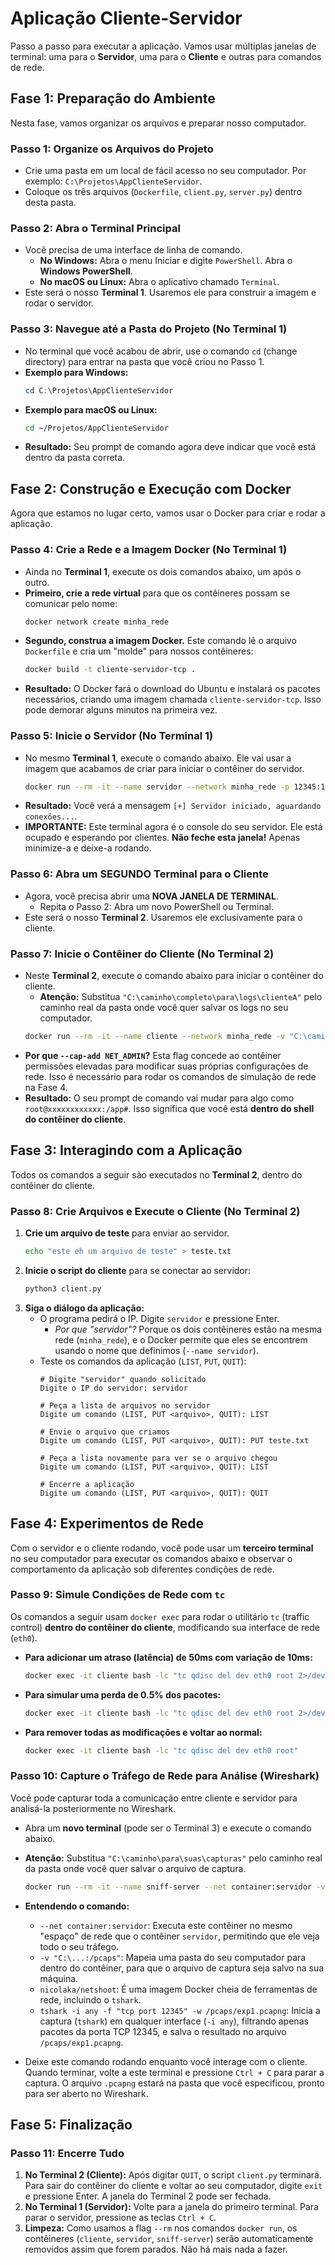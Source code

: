 # Aplicação Cliente-Servidor

Passo a passo para executar a aplicação. Vamos usar múltiplas janelas de terminal: uma para o **Servidor**, uma para o **Cliente** e outras para comandos de rede.

## **Fase 1: Preparação do Ambiente**

Nesta fase, vamos organizar os arquivos e preparar nosso computador.

### **Passo 1: Organize os Arquivos do Projeto**

  * Crie uma pasta em um local de fácil acesso no seu computador. Por exemplo: `C:\Projetos\AppClienteServidor`.
  * Coloque os três arquivos (`Dockerfile`, `client.py`, `server.py`) dentro desta pasta.

### **Passo 2: Abra o Terminal Principal**

  * Você precisa de uma interface de linha de comando.
      * **No Windows:** Abra o menu Iniciar e digite `PowerShell`. Abra o **Windows PowerShell**.
      * **No macOS ou Linux:** Abra o aplicativo chamado `Terminal`.
  * Este será o nosso **Terminal 1**. Usaremos ele para construir a imagem e rodar o servidor.

### **Passo 3: Navegue até a Pasta do Projeto (No Terminal 1)**

  * No terminal que você acabou de abrir, use o comando `cd` (change directory) para entrar na pasta que você criou no Passo 1.
  * **Exemplo para Windows:**
    ```powershell
    cd C:\Projetos\AppClienteServidor
    ```
  * **Exemplo para macOS ou Linux:**
    ```bash
    cd ~/Projetos/AppClienteServidor
    ```
  * **Resultado:** Seu prompt de comando agora deve indicar que você está dentro da pasta correta.

## **Fase 2: Construção e Execução com Docker**

Agora que estamos no lugar certo, vamos usar o Docker para criar e rodar a aplicação.

### **Passo 4: Crie a Rede e a Imagem Docker (No Terminal 1)**

  * Ainda no **Terminal 1**, execute os dois comandos abaixo, um após o outro.
  * **Primeiro, crie a rede virtual** para que os contêineres possam se comunicar pelo nome:
    ```bash
    docker network create minha_rede
    ```
  * **Segundo, construa a imagem Docker.** Este comando lê o arquivo `Dockerfile` e cria um "molde" para nossos contêineres:
    ```bash
    docker build -t cliente-servidor-tcp .
    ```
  * **Resultado:** O Docker fará o download do Ubuntu e instalará os pacotes necessários, criando uma imagem chamada `cliente-servidor-tcp`. Isso pode demorar alguns minutos na primeira vez.

### **Passo 5: Inicie o Servidor (No Terminal 1)**

  * No mesmo **Terminal 1**, execute o comando abaixo. Ele vai usar a imagem que acabamos de criar para iniciar o contêiner do servidor.
    ```bash
    docker run --rm -it --name servidor --network minha_rede -p 12345:12345 cliente-servidor-tcp python3 server.py
    ```
  * **Resultado:** Você verá a mensagem `[+] Servidor iniciado, aguardando conexões...`.
  * **IMPORTANTE:** Este terminal agora é o console do seu servidor. Ele está ocupado e esperando por clientes. **Não feche esta janela\!** Apenas minimize-a e deixe-a rodando.

### **Passo 6: Abra um SEGUNDO Terminal para o Cliente**

  * Agora, você precisa abrir uma **NOVA JANELA DE TERMINAL**.
      * Repita o Passo 2: Abra um novo PowerShell ou Terminal.
  * Este será o nosso **Terminal 2**. Usaremos ele exclusivamente para o cliente.

### **Passo 7: Inicie o Contêiner do Cliente (No Terminal 2)**

  * Neste **Terminal 2**, execute o comando abaixo para iniciar o contêiner do cliente.
      * **Atenção:** Substitua `"C:\caminho\completo\para\logs\clienteA"` pelo caminho real da pasta onde você quer salvar os logs no seu computador.
    <!-- end list -->
    ```bash
    docker run --rm -it --name cliente --network minha_rede -v "C:\caminho\completo\para\logs\clienteA:/app/logs" --cap-add NET_ADMIN cliente-servidor-tcp
    ```
  * **Por que `--cap-add NET_ADMIN`?** Esta flag concede ao contêiner permissões elevadas para modificar suas próprias configurações de rede. Isso é necessário para rodar os comandos de simulação de rede na Fase 4.
  * **Resultado:** O seu prompt de comando vai mudar para algo como `root@xxxxxxxxxxxx:/app#`. Isso significa que você está **dentro do shell do contêiner do cliente**.

## **Fase 3: Interagindo com a Aplicação**

Todos os comandos a seguir são executados no **Terminal 2**, dentro do contêiner do cliente.

### **Passo 8: Crie Arquivos e Execute o Cliente (No Terminal 2)**

1.  **Crie um arquivo de teste** para enviar ao servidor.
    ```bash
    echo "este eh um arquivo de teste" > teste.txt
    ```
2.  **Inicie o script do cliente** para se conectar ao servidor:
    ```bash
    python3 client.py
    ```
3.  **Siga o diálogo da aplicação:**
      * O programa pedirá o IP. Digite `servidor` e pressione Enter.
          * *Por que "servidor"?* Porque os dois contêineres estão na mesma rede (`minha_rede`), e o Docker permite que eles se encontrem usando o nome que definimos (`--name servidor`).
      * Teste os comandos da aplicação (`LIST`, `PUT`, `QUIT`):
        ```
        # Digite "servidor" quando solicitado
        Digite o IP do servidor: servidor

        # Peça a lista de arquivos no servidor
        Digite um comando (LIST, PUT <arquivo>, QUIT): LIST

        # Envie o arquivo que criamos
        Digite um comando (LIST, PUT <arquivo>, QUIT): PUT teste.txt

        # Peça a lista novamente para ver se o arquivo chegou
        Digite um comando (LIST, PUT <arquivo>, QUIT): LIST

        # Encerre a aplicação
        Digite um comando (LIST, PUT <arquivo>, QUIT): QUIT
        ```

## **Fase 4: Experimentos de Rede**

Com o servidor e o cliente rodando, você pode usar um **terceiro terminal** no seu computador para executar os comandos abaixo e observar o comportamento da aplicação sob diferentes condições de rede.

### **Passo 9: Simule Condições de Rede com `tc`**

Os comandos a seguir usam `docker exec` para rodar o utilitário `tc` (traffic control) **dentro do contêiner do cliente**, modificando sua interface de rede (`eth0`).

  * **Para adicionar um atraso (latência) de 50ms com variação de 10ms:**
    ```bash
    docker exec -it cliente bash -lc "tc qdisc del dev eth0 root 2>/dev/null || true; tc qdisc add dev eth0 root netem delay 50ms 10ms distribution normal"
    ```
  * **Para simular uma perda de 0.5% dos pacotes:**
    ```bash
    docker exec -it cliente bash -lc "tc qdisc del dev eth0 root 2>/dev/null || true; tc qdisc add dev eth0 root netem loss 0.5%"
    ```
  * **Para remover todas as modificações e voltar ao normal:**
    ```bash
    docker exec -it cliente bash -lc "tc qdisc del dev eth0 root"
    ```

### **Passo 10: Capture o Tráfego de Rede para Análise (Wireshark)**

Você pode capturar toda a comunicação entre cliente e servidor para analisá-la posteriormente no Wireshark.

  * Abra um **novo terminal** (pode ser o Terminal 3) e execute o comando abaixo.

  * **Atenção:** Substitua `"C:\caminho\para\suas\capturas"` pelo caminho real da pasta onde você quer salvar o arquivo de captura.

    ```bash
    docker run --rm -it --name sniff-server --net container:servidor -v "C:\caminho\para\suas\capturas:/pcaps" nicolaka/netshoot tshark -i any -f "tcp port 12345" -w /pcaps/exp1.pcapng
    ```

  * **Entendendo o comando:**

      * `--net container:servidor`: Executa este contêiner no mesmo "espaço" de rede que o contêiner `servidor`, permitindo que ele veja todo o seu tráfego.
      * `-v "C:\...:/pcaps"`: Mapeia uma pasta do seu computador para dentro do contêiner, para que o arquivo de captura seja salvo na sua máquina.
      * `nicolaka/netshoot`: É uma imagem Docker cheia de ferramentas de rede, incluindo o `tshark`.
      * `tshark -i any -f "tcp port 12345" -w /pcaps/exp1.pcapng`: Inicia a captura (`tshark`) em qualquer interface (`-i any`), filtrando apenas pacotes da porta TCP 12345, e salva o resultado no arquivo `/pcaps/exp1.pcapng`.

  * Deixe este comando rodando enquanto você interage com o cliente. Quando terminar, volte a este terminal e pressione `Ctrl + C` para parar a captura. O arquivo `.pcapng` estará na pasta que você especificou, pronto para ser aberto no Wireshark.

## **Fase 5: Finalização**

### **Passo 11: Encerre Tudo**

1.  **No Terminal 2 (Cliente):** Após digitar `QUIT`, o script `client.py` terminará. Para sair do contêiner do cliente e voltar ao seu computador, digite `exit` e pressione Enter. A janela do Terminal 2 pode ser fechada.
2.  **No Terminal 1 (Servidor):** Volte para a janela do primeiro terminal. Para parar o servidor, pressione as teclas `Ctrl + C`.
3.  **Limpeza:** Como usamos a flag `--rm` nos comandos `docker run`, os contêineres (`cliente`, `servidor`, `sniff-server`) serão automaticamente removidos assim que forem parados. Não há mais nada a fazer.
